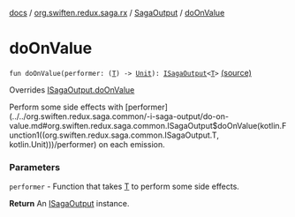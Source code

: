 [docs](../../index.md) / [org.swiften.redux.saga.rx](../index.md) / [SagaOutput](index.md) / [doOnValue](./do-on-value.md)

# doOnValue

`fun doOnValue(performer: (`[`T`](index.md#T)`) -> `[`Unit`](https://kotlinlang.org/api/latest/jvm/stdlib/kotlin/-unit/index.html)`): `[`ISagaOutput`](../../org.swiften.redux.saga.common/-i-saga-output/index.md)`<`[`T`](index.md#T)`>` [(source)](https://github.com/protoman92/KotlinRedux/tree/master/common/common-rx-saga/src/main/kotlin/org/swiften/redux/saga/rx/RxSaga.kt#L50)

Overrides [ISagaOutput.doOnValue](../../org.swiften.redux.saga.common/-i-saga-output/do-on-value.md)

Perform some side effects with [performer](../../org.swiften.redux.saga.common/-i-saga-output/do-on-value.md#org.swiften.redux.saga.common.ISagaOutput$doOnValue(kotlin.Function1((org.swiften.redux.saga.common.ISagaOutput.T, kotlin.Unit)))/performer) on each emission.

### Parameters

`performer` - Function that takes [T](../../org.swiften.redux.saga.common/-i-saga-output/index.md#T) to perform some side effects.

**Return**
An [ISagaOutput](../../org.swiften.redux.saga.common/-i-saga-output/index.md) instance.

